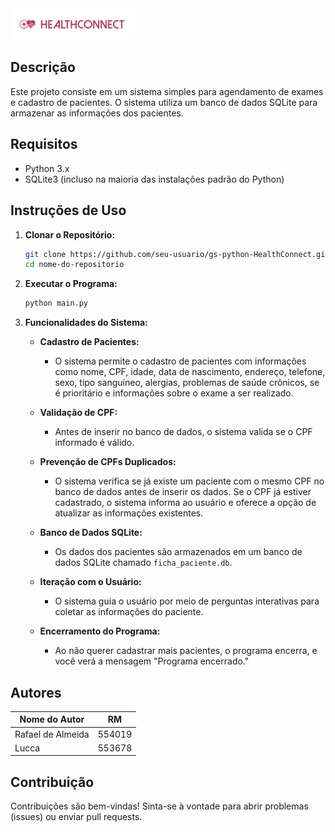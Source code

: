 <img src="imagens/logoHealthConnect.jpg" alt="Logo da Minha Aplicação" width="200"/>


## Descrição
Este projeto consiste em um sistema simples para agendamento de exames e cadastro de pacientes. O sistema utiliza um banco de dados SQLite para armazenar as informações dos pacientes.

## Requisitos
- Python 3.x
- SQLite3 (incluso na maioria das instalações padrão do Python)


## Instruções de Uso

1. **Clonar o Repositório:**
    ```bash
    git clone https://github.com/seu-usuario/gs-python-HealthConnect.git
    cd nome-do-repositorio
    ```

2. **Executar o Programa:**
    ```bash
    python main.py
    ```

3. **Funcionalidades do Sistema:**
    - **Cadastro de Pacientes:**
        - O sistema permite o cadastro de pacientes com informações como nome, CPF, idade, data de nascimento, endereço, telefone, sexo, tipo sanguíneo, alergias, problemas de saúde crônicos, se é prioritário e informações sobre o exame a ser realizado.

    - **Validação de CPF:**
        - Antes de inserir no banco de dados, o sistema valida se o CPF informado é válido.

    - **Prevenção de CPFs Duplicados:**
        - O sistema verifica se já existe um paciente com o mesmo CPF no banco de dados antes de inserir os dados. Se o CPF já estiver cadastrado, o sistema informa ao usuário e oferece a opção de atualizar as informações existentes.

    - **Banco de Dados SQLite:**
        - Os dados dos pacientes são armazenados em um banco de dados SQLite chamado `ficha_paciente.db`.

    - **Iteração com o Usuário:**
        - O sistema guia o usuário por meio de perguntas interativas para coletar as informações do paciente.

    - **Encerramento do Programa:**
        - Ao não querer cadastrar mais pacientes, o programa encerra, e você verá a mensagem "Programa encerrado."


## Autores
| Nome do Autor | RM |
|---------------|--------|
| Rafael de Almeida    | 554019 |
| Lucca    | 553678 |

## Contribuição
Contribuições são bem-vindas! Sinta-se à vontade para abrir problemas (issues) ou enviar pull requests.

